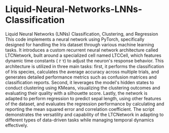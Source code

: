 # Liquid-Neural-Networks-LNNs-Classification
Liquid Neural Networks (LNNs) Classification, Clustering, and Regression
This code implements a neural network using PyTorch, specifically designed for handling the Iris dataset through various machine learning tasks. It introduces a custom recurrent neural network architecture called LTCNetwork, built around a specialized cell named LTCCell, which features dynamic time constants (
𝜏
τ) to adjust the neuron's response behavior. This architecture is utilized in three main tasks: first, it performs the classification of Iris species, calculates the average accuracy across multiple trials, and generates detailed performance metrics such as confusion matrices and classification reports. Second, it leverages the model's hidden states to conduct clustering using KMeans, visualizing the clustering outcomes and evaluating their quality with a silhouette score. Lastly, the network is adapted to perform regression to predict sepal length, using other features of the dataset, and evaluates the regression performance by calculating and reporting the mean squared error and correlation coefficient. The script demonstrates the versatility and capability of the LTCNetwork in adapting to different types of data-driven tasks while managing temporal dynamics effectively.
